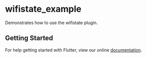 # wifistate_example

Demonstrates how to use the wifistate plugin.

## Getting Started

For help getting started with Flutter, view our online
[documentation](https://flutter.io/).
